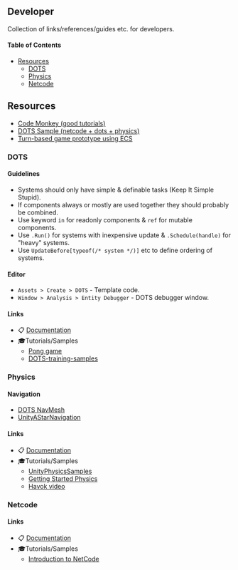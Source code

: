 ## Developer

Collection of links/references/guides etc. for developers.

#### Table of Contents

- [Resources](#Resources)
  - [DOTS](#DOTS)
  - [Physics](#Physics)
  - [Netcode](#Netcode)

## Resources

- [Code Monkey (good tutorials)](https://www.youtube.com/channel/UCFK6NCbuCIVzA6Yj1G_ZqCg/videos)
- [DOTS Sample (netcode + dots + physics)](https://github.com/Unity-Technologies/DOTSSample)
- [Turn-based game prototype using ECS ](https://www.youtube.com/watch?v=mL4qrt-15TE)

### DOTS

#### Guidelines

- Systems should only have simple & definable tasks (Keep It Simple Stupid).
- If components always or mostly are used together they should probably be combined.
- Use keyword `in` for readonly components & `ref` for mutable components.
- Use `.Run()` for systems with inexpensive update & `.Schedule(handle)` for "heavy" systems.
- Use `UpdateBefore[typeof(/* system */)]` etc to define ordering of systems.

#### Editor

- `Assets > Create > DOTS` - Template code.
- `Window > Analysis > Entity Debugger` - DOTS debugger window.

#### Links

- 📋 [Documentation](https://docs.unity3d.com/Packages/com.unity.entities@0.7/manual/ecs_core.html)
- 🎓Tutorials/Samples
  - [Pong game](https://www.youtube.com/watch?v=a9AUXNFBWt4)
  - [DOTS-training-samples](https://github.com/Unity-Technologies/DOTS-training-samples)

### Physics

#### Navigation

- [DOTS NavMesh](https://github.com/reeseschultz/ReeseUnityDemos/blob/master/Packages/com.reese.nav/README.md)
- [UnityAStarNavigation](https://github.com/jeffvella/UnityAStarNavigation)

#### Links

- 📋 [Documentation](https://docs.unity3d.com/Packages/com.unity.physics@0.2/manual/index.html)
- 🎓Tutorials/Samples
  - [UnityPhysicsSamples](https://github.com/Unity-Technologies/EntityComponentSystemSamples/tree/master/UnityPhysicsSamples)
  - [Getting Started Physics](https://www.youtube.com/watch?v=B3SFWm9gkL8)
  - [Havok video](https://www.youtube.com/watch?v=EJgB2Q5URvY)

### Netcode

#### Links

- 📋 [Documentation](https://docs.unity3d.com/Packages/com.unity.netcode@0.0/manual/index.html)
- 🎓Tutorials/Samples
  - [Introduction to NetCode](https://www.youtube.com/watch?v=P_-FoJuaYOI)
